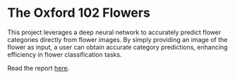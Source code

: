 # The Oxford 102 Flowers

This project leverages a deep neural network to accurately predict flower categories directly from flower images. By simply providing an image of the flower as input, a user can obtain accurate category predictions, enhancing efficiency in flower classification tasks.

Read the report [here](https://f-atisai.github.io/projects/2022-08-19-oxford-102-flowers.html).
